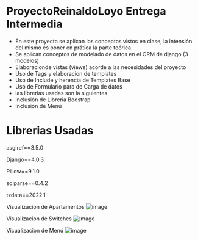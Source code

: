 # ProyectoReinaldoLoyo Entrega Intermedia 
 - En este proyecto se aplican los conceptos vistos en clase, la intensión del mismo es poner en prática la parte teórica.
 - Se aplican conceptos de modelado de datos en el ORM de django (3 modelos)
 - Elaboracionde vistas (views) acorde a las necesidades del proyecto
 - Uso de Tags y elaboracion de templates
 - Uso de Include y herencia de Templates Base
 - Uso de Formulario para de Carga de datos
 - las librerias usadas son la siguientes
 - Inclusión de Libreria Boostrap 
 - Inclusion de Menú 
# Librerias Usadas
asgiref==3.5.0

Django==4.0.3

Pillow==9.1.0

sqlparse==0.4.2

tzdata==2022.1

Visualizacion de Apartamentos
![image](https://user-images.githubusercontent.com/103611636/163298219-e377067a-0fd0-4a4f-8f66-24dc0bf0b8b3.png)

Visualizacion de Switches
![image](https://user-images.githubusercontent.com/103611636/163298278-ce48f0aa-c90f-4b2b-a743-29747d45626a.png)

Vicualizacion de Menú
![image](https://user-images.githubusercontent.com/103611636/163298911-7cc34076-1ed1-445b-839c-d9009091218c.png)
